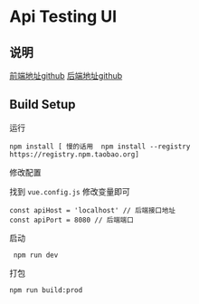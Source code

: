 # Api Testing UI

## 说明

[前端地址github](https://github.com/veasion/api_testing_ui)
[后端地址github](https://github.com/veasion/api_testing)

## Build Setup

运行

```
npm install [ 慢的话用  npm install --registry https://registry.npm.taobao.org]
```

修改配置

找到 `vue.config.js` 修改变量即可

```
const apiHost = 'localhost' // 后端接口地址
const apiPort = 8080 // 后端端口
```

启动 

```
 npm run dev
```

打包

```
npm run build:prod
```
